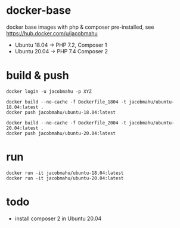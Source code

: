 # docker-base
docker base images with php & composer pre-installed, see https://hub.docker.com/u/jacobmahu

- Ubuntu 18.04 -> PHP 7.2, Composer 1
- Ubuntu 20.04 -> PHP 7.4 Composer 2

# build & push
```
docker login -u jacobmahu -p XYZ

docker build --no-cache -f Dockerfile_1804 -t jacobmahu/ubuntu-18.04:latest .
docker push jacobmahu/ubuntu-18.04:latest

docker build --no-cache -f Dockerfile_2004 -t jacobmahu/ubuntu-20.04:latest .
docker push jacobmahu/ubuntu-20.04:latest
```

# run
```
docker run -it jacobmahu/ubuntu-18.04:latest
docker run -it jacobmahu/ubuntu-20.04:latest
```

# todo
- install composer 2 in Ubuntu 20.04